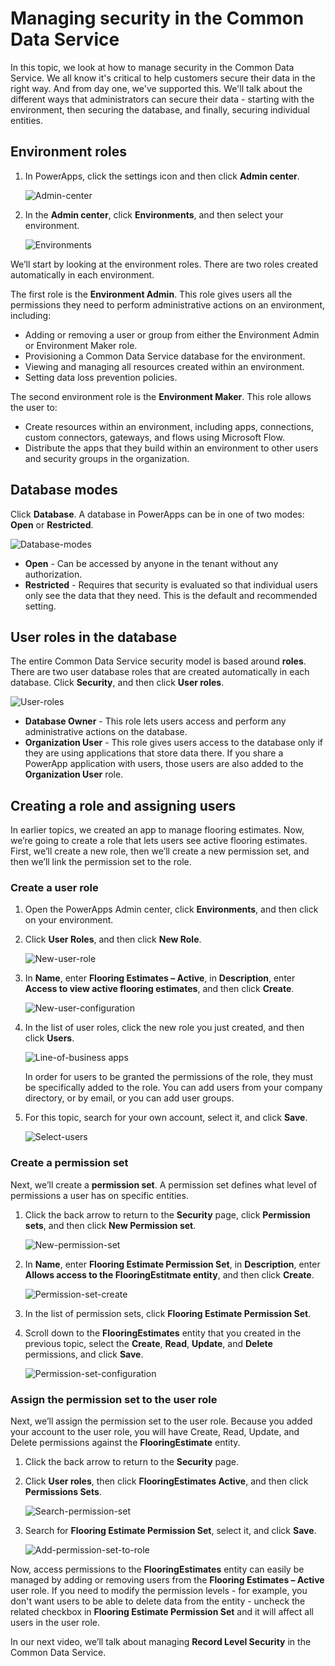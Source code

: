 <properties
   pageTitle="The Common Data Service: Managing security | Microsoft PowerApps"
   description="Managing security in the Common Data Service"
   services=""
   suite="powerapps"
   documentationCenter="na"
   authors="v-brbene"
   manager="anneta"
   editor=""
   tags=""
   featuredVideoId="os33pHQ9jSU"
   courseDuration="4m"/>

<tags
   ms.service="powerapps"
   ms.devlang="na"
   ms.topic="get-started-article"
   ms.tgt_pltfrm="na"
   ms.workload="na"
   ms.date="08/03/2017"
   ms.author="v-brbene"/>

# Managing security in the Common Data Service

In this topic, we look at how to manage security in the Common Data Service. We all know it's critical to help customers secure their data in the right way. And from day one, we've supported this. We'll talk about the different ways that administrators can secure their data - starting with the environment, then securing the database, and finally, securing individual entities. 


## Environment roles

1. In PowerApps, click the settings icon and then click **Admin center**. 

    ![Admin-center](./media/learning-common-data-service-managing-security/admin-center.png)

1. In the **Admin center**, click **Environments**, and then select your environment.

    ![Environments](./media/learning-common-data-service-managing-security/environment-roles.png)
 

We’ll start by looking at the environment roles. There are two roles created automatically in each environment. 

The first role is the **Environment Admin**. This role gives users all the permissions they need to perform administrative actions on an environment, including:

- Adding or removing a user or group from either the Environment Admin or Environment Maker role.
- Provisioning a Common Data Service database for the environment.
- Viewing and managing all resources created within an environment.
- Setting data loss prevention policies. 

The second environment role is the **Environment Maker**. This role allows the user to:

- Create resources within an environment, including apps, connections, custom connectors, gateways, and flows using Microsoft Flow. 
- Distribute the apps that they build within an environment to other users and security groups in the organization. 

## Database modes

Click **Database**. A database in PowerApps can be in one of two modes: **Open** or **Restricted**. 

![Database-modes](./media/learning-common-data-service-managing-security/database-modes.png)

- **Open** - Can be accessed by anyone in the tenant without any authorization. 
- **Restricted** - Requires that security is evaluated so that individual users only see the data that they need. This is the default and recommended setting.

## User roles in the database

The entire Common Data Service security model is based around **roles**.  There are two user database roles that are created automatically in each database. Click **Security**, and then click **User roles**.

![User-roles](./media/learning-common-data-service-managing-security/user-roles.png)


- **Database Owner** - This role lets users access and perform any administrative actions on the database.
- **Organization User** - This role gives users access to the database only if they are using applications that store data there. If you share a PowerApp application with users, those users are also added to the **Organization User** role.


## Creating a role and assigning users

In earlier topics, we created an app to manage flooring estimates. Now, we’re going to create a role that lets users see active flooring estimates. First, we’ll create a new role, then we’ll create a new permission set, and then we’ll link the permission set to the role.

### Create a user role 

1. Open the PowerApps Admin center, click **Environments**, and then click on your environment. 

1. Click **User Roles**, and then click **New Role**. 

    ![New-user-role](./media/learning-common-data-service-managing-security/new-user-role.png) 

1. In **Name**, enter **Flooring Estimates – Active**, in **Description**, enter **Access to view active flooring estimates**, and then click **Create**. 

    ![New-user-configuration](./media/learning-common-data-service-managing-security/new-role-dialog.png) 

1. In the list of user roles, click the new role you just created, and then click **Users**. 

    ![Line-of-business apps](./media/learning-common-data-service-managing-security/role-users.png)

    In order for users to be granted the permissions of the role, they must be specifically added to the role. You can add users from your company directory, or by email, or you can add user groups. 

1. For this topic, search for your own account, select it, and click **Save**.

    ![Select-users](./media/learning-common-data-service-managing-security/select-role-users.png) 

### Create a permission set
Next, we’ll create a **permission set**. A permission set defines what level of permissions a user has on specific entities.

1. Click the back arrow to return to the **Security** page, click **Permission sets**, and then click **New Permission set**.

    ![New-permission-set](./media/learning-common-data-service-managing-security/new-permission-set.png)

1. In **Name**, enter **Flooring Estimate Permission Set**, in **Description**, enter **Allows access to the FlooringEstitmate entity**, and then click **Create**.  

    ![Permission-set-create](./media/learning-common-data-service-managing-security/new-permission-set-dialog.png) 

1. In the list of permission sets, click **Flooring Estimate Permission Set**. 

1. Scroll down to the **FlooringEstimates** entity that you created in the previous topic, select the **Create**, **Read**, **Update**, and **Delete** permissions, and click **Save**. 

    ![Permission-set-configuration](./media/learning-common-data-service-managing-security/configure-permission-set.png)

### Assign the permission set to the user role

Next, we’ll assign the permission set to the user role. Because you added your account to the user role, you will have Create, Read, Update, and Delete permissions against the **FlooringEstimate** entity. 

1. Click the back arrow to return to the **Security** page. 

1. Click **User roles**, then click **FlooringEstimates Active**, and then click **Permissions Sets**.

    ![Search-permission-set](./media/learning-common-data-service-managing-security/add-permission-set-to-role.png) 

1. Search for **Flooring Estimate Permission Set**, select it, and click **Save**. 

    ![Add-permission-set-to-role](./media/learning-common-data-service-managing-security/select-permission-set.png) 

Now, access permissions to the **FlooringEstimates** entity can easily be managed by adding or removing users from the **Flooring Estimates – Active** user role. If you need to modify the permission levels - for example, you don't want users to be able to delete data from the entity - uncheck the related checkbox in **Flooring Estimate Permission Set** and it will affect all users in the user role.

In our next video, we’ll talk about managing **Record Level Security** in the Common Data Service. 



